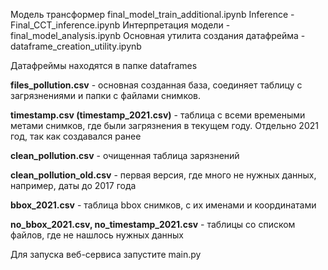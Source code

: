 Модель трансформер final_model_train_additional.ipynb 
Inference - Final_CCT_inference.ipynb
Интерпретация модели - final_model_analysis.ipynb
Основная утилита создания датафрейма - dataframe_creation_utility.ipynb

Датафреймы находятся в папке dataframes

**files_pollution.csv** - основная созданная база, соединяет таблицу с загрязнениями и папки с файлами снимков.

**timestamp.csv (timestamp_2021.csv)** - таблица с всеми времеными метами снимков, где были загрязнения в текущем году. Отдельно 2021 год, так как создавался ранее

**clean_pollution.csv** - очищенная таблица зарязнений

**clean_pollution_old.csv** - первая версия, где много не нужных данных, например, даты до 2017 года

**bbox_2021.csv** - таблица bbox снимков, с их именами и координатами

**no_bbox_2021.csv, no_timestamp_2021.csv** - таблицы со списком файлов, где  не нашлось нужных данных

Для запуска веб-сервиса запустите main.py
